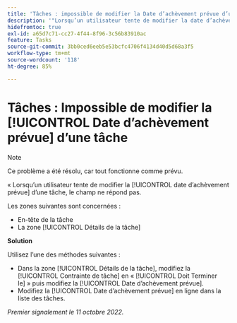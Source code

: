 ```yaml
---
title: 'Tâches : impossible de modifier la Date d’achèvement prévue d’une tâche'
description: '"Lorsqu’un utilisateur tente de modifier la date d’achèvement planifiée d’une tâche, le champ ne répond pas.  »'
hidefromtoc: true
exl-id: a65d7c71-cc27-4f44-8f96-3c56b83910ac
feature: Tasks
source-git-commit: 3bb0ced6eeb5e53bcfc4706f4134d40d5d68a3f5
workflow-type: tm+mt
source-wordcount: '118'
ht-degree: 85%

---
```


# Tâches : Impossible de modifier la [!UICONTROL Date d’achèvement prévue] d’une tâche

>[!NOTE]
>
>Ce problème a été résolu, car tout fonctionne comme prévu.

« Lorsqu’un utilisateur tente de modifier la [!UICONTROL date d’achèvement prévue] d’une tâche, le champ ne répond pas.

Les zones suivantes sont concernées :

* En-tête de la tâche
* La zone [!UICONTROL Détails de la tâche]

**Solution**

Utilisez l’une des méthodes suivantes :

* Dans la zone [!UICONTROL Détails de la tâche], modifiez la [!UICONTROL Contrainte de tâche] en « [!UICONTROL Doit Terminer le] » puis modifiez la [!UICONTROL Date d’achèvement prévue].
* Modifiez la [!UICONTROL Date d’achèvement prévue] en ligne dans la liste des tâches.

_Premier signalement le 11 octobre 2022._
